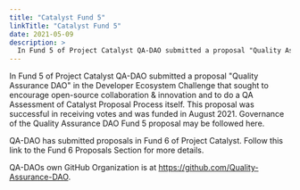 ```yaml
---
title: "Catalyst Fund 5"
linkTitle: "Catalyst Fund 5"
date: 2021-05-09
description: >
  In Fund 5 of Project Catalyst QA-DAO submitted a proposal "Quality Assurance DAO" in the Developer Ecosystem Challenge. 
---
```


In Fund 5 of Project Catalyst QA-DAO submitted a proposal "Quality Assurance DAO" in the Developer Ecosystem Challenge that sought to encourage open-source collaboration & innovation and to do a QA Assessment of Catalyst Proposal Process itself. This proposal was successful in receiving votes and was funded in August 2021. Governance of the Quality Assurance DAO Fund 5 proposal may be followed here.

QA-DAO has submitted proposals in Fund 6 of Project Catalyst. Follow this link to the Fund 6 Proposals Section for more details.

QA-DAOs own GitHub Organization is at https://github.com/Quality-Assurance-DAO.
